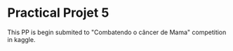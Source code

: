 # Practical Projet 5

This PP is begin submited to "Combatendo o câncer de Mama" competition in kaggle.
